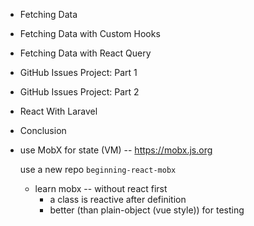 - Fetching Data
- Fetching Data with Custom Hooks
- Fetching Data with React Query

- GitHub Issues Project: Part 1
- GitHub Issues Project: Part 2

- React With Laravel
- Conclusion

- use MobX for state (VM) -- https://mobx.js.org

  use a new repo `beginning-react-mobx`

  - learn mobx -- without react first
    - a class is reactive after definition
    - better (than plain-object (vue style)) for testing

